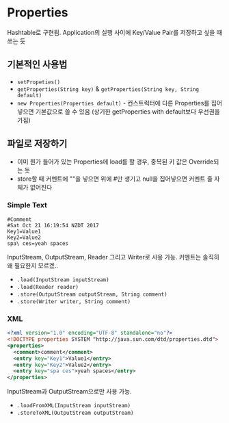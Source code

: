# Properties
Hashtable로 구현됨. Application의 실행 사이에 Key/Value Pair를 저장하고 싶을 때 쓰는 듯

## 기본적인 사용법
- `setPropeties()`
- `getProperties(String key)` & `getProperties(String key, String default)`
- `new Properties(Properties default)` - 컨스트럭터에 다른 Properties를 집어넣으면 기본값으로 쓸 수 있음 (상기한 getProperties with default보다 우선권을 가짐)

## 파일로 저장하기
- 이미 뭔가 들어가 있는 Properties에 load를 할 경우, 중복된 키 값은 Override되는 듯
- store할 때 커멘트에 ""을 넣으면 위에 #만 생기고 null을 집어넣으면 커멘트 줄 자체가 없어진다


### Simple Text
```
#Comment
#Sat Oct 21 16:19:54 NZDT 2017
Key1=Value1
Key2=Value2
spa\ ces=yeah spaces
```
InputStream, OutputStream, Reader 그리고 Writer로 사용 가능. 커멘트는 솔직히 왜 필요한지 모르겠..

- `.load(InputStream inputStream)`
- `.load(Reader reader)`
- `.store(OutputStream outputStream, String comment)`
- `.store(Writer writer, String comment)`

### XML
```xml
<?xml version="1.0" encoding="UTF-8" standalone="no"?>
<!DOCTYPE properties SYSTEM "http://java.sun.com/dtd/properties.dtd">
<properties>
  <comment>comment</comment>
  <entry key="Key1">Value1</entry>
  <entry key="Key2">Value2</entry>
  <entry key="spa ces">yeah spaces</entry>
</properties>
```

InputStream과 OutputStream으로만 사용 가능.

- `.loadFromXML(InputStream inputStream)`
- `.storeToXML(OutputStream outputStream)`
